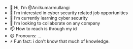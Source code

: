 - 👋 Hi, I’m @Anilkumarmullangi
- 👀 I’m interested in cyber security related job opportunities
- 🌱 I’m currently learning cyber security
- 💞️ I’m looking to collaborate on any company
- 📫 How to reach is through my id
- 😄 Pronouns: ...
- ⚡ Fun fact: i don't know that much of knowledge.

<!---
Anilkumarmullangi/Anilkumarmullangi is a ✨ special ✨ repository because its `README.md` (this file) appears on your GitHub profile.
You can click the Preview link to take a look at your changes.
--->
